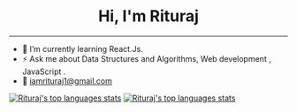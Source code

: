 <h1 align="center">Hi, I'm Rituraj</h1>
<hr>


- 🔭 I’m currently learning React.Js.
- ⚡ Ask me about Data Structures and Algorithms, Web development , JavaScript .
- 📩 <a href="mailto:iamrituraj1@gmail.com">iamrituraj1@gmail.com</a>


[![Rituraj's top languages stats](https://github-readme-stats.vercel.app/api/top-langs/?username=iamrituraj&theme=dark)](https://github.com/readme.md/readme.md) 
[![Rituraj's top languages stats](https://github-readme-stats.vercel.app/api?username=iamrituraj&show_icons=true&theme=dark)](https://github.com/readme.md/readme.md)
